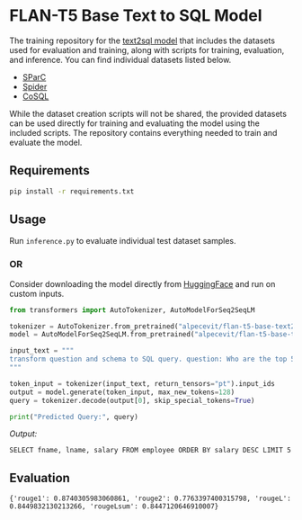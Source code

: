 # FLAN-T5 Base Text to SQL Model

The training repository for the [text2sql model](https://huggingface.co/alpecevit/flan-t5-base-text2sql) that includes the datasets used for evaluation and training, along with scripts for training, evaluation, and inference. You can find individual datasets listed below.

- [SParC](https://yale-lily.github.io/sparc)
- [Spider](https://yale-lily.github.io/spider)
- [CoSQL](https://yale-lily.github.io/cosql)

While the dataset creation scripts will not be shared, the provided datasets can be used directly for training and evaluating the model using the included scripts. The repository contains everything needed to train and evaluate the model.

## Requirements

```bash
pip install -r requirements.txt
```

## Usage

Run `inference.py` to evaluate individual test dataset samples.

### OR

Consider downloading the model directly from [HuggingFace](https://huggingface.co/alpecevit/flan-t5-base-text2sql) and run on custom inputs.

```python
from transformers import AutoTokenizer, AutoModelForSeq2SeqLM

tokenizer = AutoTokenizer.from_pretrained("alpecevit/flan-t5-base-text2sql")
model = AutoModelForSeq2SeqLM.from_pretrained("alpecevit/flan-t5-base-text2sql")

input_text = """
transform question and schema to SQL query. question: Who are the top 5 most paid employess by first name, last name, and salary ? schema: employee(salary, bdate, dno, ssn, fname, sex, superssn, address, minit, lname), department(dnumber, mgrstartdate, dname, mgrssn), dept_locations(dnumber, dlocation), project(pnumber, dnum, pname, plocation), works_on(pno, hours, essn), dependent(bdate, essn, dependent_name, sex, relationship).
"""

token_input = tokenizer(input_text, return_tensors="pt").input_ids
output = model.generate(token_input, max_new_tokens=128)
query = tokenizer.decode(output[0], skip_special_tokens=True)

print("Predicted Query:", query)
```

*Output:*

```
SELECT fname, lname, salary FROM employee ORDER BY salary DESC LIMIT 5
```

## Evaluation

```
{'rouge1': 0.8740305983060861, 'rouge2': 0.7763397400315798, 'rougeL': 0.8449832130213266, 'rougeLsum': 0.8447120646910007}
```
